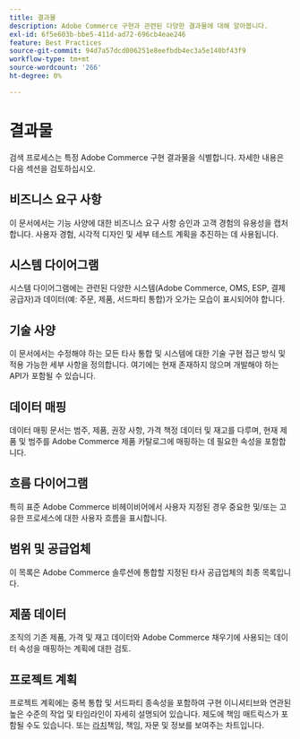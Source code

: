 ```yaml
---
title: 결과물
description: Adobe Commerce 구현과 관련된 다양한 결과물에 대해 알아봅니다.
exl-id: 6f5e603b-bbe5-411d-ad72-696cb4eae246
feature: Best Practices
source-git-commit: 94d7a57dcd006251e8eefbdb4ec3a5e140bf43f9
workflow-type: tm+mt
source-wordcount: '266'
ht-degree: 0%

---
```


# 결과물

검색 프로세스는 특정 Adobe Commerce 구현 결과물을 식별합니다. 자세한 내용은 다음 섹션을 검토하십시오.

## 비즈니스 요구 사항

이 문서에서는 기능 사양에 대한 비즈니스 요구 사항 승인과 고객 경험의 유용성을 캡처합니다. 사용자 경험, 시각적 디자인 및 세부 테스트 계획을 추진하는 데 사용됩니다.

## 시스템 다이어그램

시스템 다이어그램에는 관련된 다양한 시스템(Adobe Commerce, OMS, ESP, 결제 공급자)과 데이터(예: 주문, 제품, 서드파티 통합)가 오가는 모습이 표시되어야 합니다.

## 기술 사양

이 문서에서는 수정해야 하는 모든 타사 통합 및 시스템에 대한 기술 구현 접근 방식 및 적용 가능한 세부 사항을 정의합니다. 여기에는 현재 존재하지 않으며 개발해야 하는 API가 포함될 수 있습니다.

## 데이터 매핑

데이터 매핑 문서는 범주, 제품, 권장 사항, 가격 책정 데이터 및 재고를 다루며, 현재 제품 및 범주를 Adobe Commerce 제품 카탈로그에 매핑하는 데 필요한 속성을 포함합니다.

## 흐름 다이어그램

특히 표준 Adobe Commerce 비헤이비어에서 사용자 지정된 경우 중요한 및/또는 고유한 프로세스에 대한 사용자 흐름을 표시합니다.

## 범위 및 공급업체

이 목록은 Adobe Commerce 솔루션에 통합할 지정된 타사 공급업체의 최종 목록입니다.

## 제품 데이터

조직의 기존 제품, 가격 및 재고 데이터와 Adobe Commerce 채우기에 사용되는 데이터 속성을 매핑하는 계획에 대한 검토.

## 프로젝트 계획

프로젝트 계획에는 중복 통합 및 서드파티 종속성을 포함하여 구현 이니셔티브와 연관된 높은 수준의 작업 및 타임라인이 자세히 설명되어 있습니다. 제도에 책임 매트릭스가 포함될 수도 있습니다. 또는 [라치](../planning/ownership.md)책임, 책임, 자문 및 정보를 보여주는 차트입니다.
